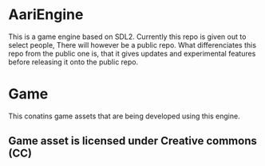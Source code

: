 # AariEngine

This is a game engine based on SDL2. Currently this repo is given out to select people, There will however be a public repo.
What differenciates this repo from the public one is, that it gives updates and experimental features before releasing it onto the public repo.

# Game

This conatins game assets that are being developed using this engine.
 
## Game asset is licensed under Creative commons (CC)
